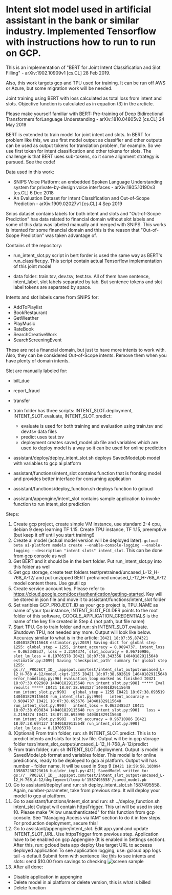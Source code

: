 # Intent slot model used in artificial assistant in the bank or similar industry. Implemented Tensorflow with instructions how to run to run on GCP.

This is an implementation of "BERT for Joint Intent Classification and Slot Filling" - arXiv:1902.10909v1  [cs.CL]  28 Feb 2019.

Also, this work targets gcp and TPU used for training. It can be run off AWS or Azure, but some migration work will be needed. 

Joint training using BERT with loss calculated as total loss from intent and slots. Objective function is calculated as in equation (3) in the arcticle. 

Please make yourself familiar with BERT: Pre-training of Deep Bidirectional Transformers forLanguage Understanding - arXiv:1810.04805v2  [cs.CL]  24 May 2019

BERT is extended to train model for joint intent and slots. In BERT for problem like this, we use first model output as classifier and other outputs can be used as output tokens for translation problem, for example. So we use first token for intent classification and other tokens for slots. The challenge is that BERT uses sub-tokens, so it some alignment strategy is pursued. See the code!

Data used in this work:

- SNIPS Voice Platform: an embedded Spoken Language Understanding system for private-by-design voice interfaces - arXiv:1805.10190v3  [cs.CL]  6 Dec 2018 
- An Evaluation Dataset for Intent Classification and Out-of-Scope Prediction - arXiv:1909.02027v1  [cs.CL]  4 Sep 2019

Snips dataset contains labels for both intent and slots and "Out-of-Scope Prediction" has data related to financial domain without slot labels and some of this data was labeled manually and merged with SNIPS. This works is intented for some financial domain and this is the reason that "Out-of-Scope Prediction" was taken advantage of.

Contains of the repository:

- run_intent_slot.py script in bert forder is used the same way as BERT's run_classifier.py. This script contain actual Tensorflow implementation of this joint model

- data folder: train.tsv, dev.tsv, test.tsv. All of them have sentence, intent_label, slot labels separated by tab. But sentence tokens and slot label tokens are separated by space. 

Intents and slot labels came from SNIPS for: 
- AddToPlaylist
- BookRestaurant
- GetWeather
- PlayMusic
- RateBook
- SearchCreativeWork
- SearchScreeningEvent

These are not a financial domain, but just to have more intents to work with. Also, they can be considered Out-of-Scope intents. Remove them when you have plenty of domain intents.

Slot are manually labeled for:
- bill_due
- report_fraud
- transfer

- train folder has three scripts: INTENT_SLOT.deployment, INTENT_SLOT.evaluate, INTENT_SLOT.predict:
	- evaluate is used for both training and evaluation using train.tsv and dev.tsv data files
	- predict uses test.tsv
	- deployment creates saved_model.pb file and variables which are used to deploy model is a way so it can be used for online prediction

- assistant/deploy/deploy_intent_slot.sh deploys SavedModel.pb model with variables to gcp ai platform
- assistant/functions/intent_slot contains function that is fronting model and provides better interface for consuming application
- assistant/functions/deploy_function.sh deploys function to gcloud 
- assistant/appengine/intent_slot contains sample application to invoke function to run intent_slot prediction

Steps:

1. Create gcp project, create simple VM instance, use standard 2-4 cpu, debian 9 deep learning TF 1.15. Create TPU instance, TF 1.15, preemptive (but keep it off until you start training!)
2. Create ai model (actual model version will be deployed later): `gcloud beta ai-platform models create --enable-console-logging --enable-logging --description "intent slots" intent_slot`. This can be done from gcp console as well
2. Get BERT and it should be in the bert folder. Put run_intent_slot.py into this folder as well
3. Get gcp storage, create test folders test/pretrained/uncased_L-12_H-768_A-12/ and put unzipped BERT pretrained uncased_L-12_H-768_A-12 model content there. Use gsutil cp
4. Create service account key. Please refer to https://cloud.google.com/docs/authentication/getting-started. Key will be stored in json file and move it to assistant/functions/intent_slot folder
5. Set varibles GCP_PROJECT_ID as your gcp project is, TPU_NAME as name of your tpu instance, INTENT_SLOT_FOLDER points to the root folder of this software, GOOGLE_APPLICATION_CREDENTIALS is the name of the key file created in Step 4 (not path, but file name)
6. Start TPU. Go to train folder and run: sh INTENT_SLOT.evaluate. Shutdown TPU, not needed any more. Output will look like below. Accuracy similar to what is in the article:
`I0421 18:07:35.874321 140401829115648 estimator.py:2039] Saving dict for global step 1255: global_step = 1255, intent_accuracy = 0.9894737, intent_loss = 0.062348537, loss = 3.2194374, slot_accuracy = 0.96710986, slot_lm_loss = 0.19705378
I0421 18:07:38.343356 140401829115648 estimator.py:2099] Saving 'checkpoint_path' summary for global step 1255: gs://__PROJECT_ID__.appspot.com/test/intent_slot_output/uncased_L-12_H-768_A-12/model.ckpt-1255
I0421 18:07:38.692619 140401829115648 error_handling.py:96] evaluation_loop marked as finished
I0421 18:07:38.692969 140401829115648 run_intent_slot.py:988] ***** Eval results *****
I0421 18:07:38.693127 140401829115648 run_intent_slot.py:990]   global_step = 1255
I0421 18:07:38.693519 140401829115648 run_intent_slot.py:990]   intent_accuracy = 0.9894737
I0421 18:07:38.693676 140401829115648 run_intent_slot.py:990]   intent_loss = 0.062348537
I0421 18:07:38.693834 140401829115648 run_intent_slot.py:990]   loss = 3.2194374
I0421 18:07:38.693990 140401829115648 run_intent_slot.py:990]   slot_accuracy = 0.96710986
I0421 18:07:38.694137 140401829115648 run_intent_slot.py:990]   slot_lm_loss = 0.19705378`
7. (Optional) From train folder, run: sh INTENT_SLOT.predict. This is to predict intents and slots for test.tsv file. Output will be in gcp storage folder test/intent_slot_output/uncased_L-12_H-768_A-12/predict
8. From train folder, run: sh INTENT_SLOT.deployment. Output is model in SavedModel.pb format and variables folder. This model is for online predictions, ready to be deployed to gcp ai platform. Output will has number - folder name. It will be used in Step 9
`I0421 18:59:58.103994 139887238223616 builder_impl.py:421] SavedModel written to: gs://__PROJECT_ID__.appspot.com/test/intent_slot_output/uncased_L-12_H-768_A-12/deployment/temp-b'1587495558'/saved_model.pb`
9. Go to assistant/deploy/ and run: sh deploy_intent_slot.sh 1587495558. Again, number-parameter, take from previous step. It will deploy your model to gcp ai platform. 
10. Go to assistant/functions/intent_slot and run: sh ../deploy_function.sh intent_slot
Output will contain httpsTrigger. This url will be used in step 10. Please make "Allow unauthenticated" for this function from gcp console. See "Managing Access via IAM" section to do it in few steps. For production deployment, secure this! 
11. Go to assistant/appengine/intent_slot. Edit app.yaml and update INTENT_SLOT_URL. Use httpsTrigger from previous step. Application have to be enabled on gcp Appengine (It is enabled in Settings section). After this, run: gcloud beta app deploy 
Use target URL to acceess deployed application
To see application logging, use: gcloud app logs tail -s default
Submit form with sentence like this to see intents and slots: send $10.00 from savings to checking
![screen sample](images/screen-sample.png "output sample")
12. After all done:
- Disable application in appengine
- Delete model in ai platform or delete version, this is what is billed
- Delete function
